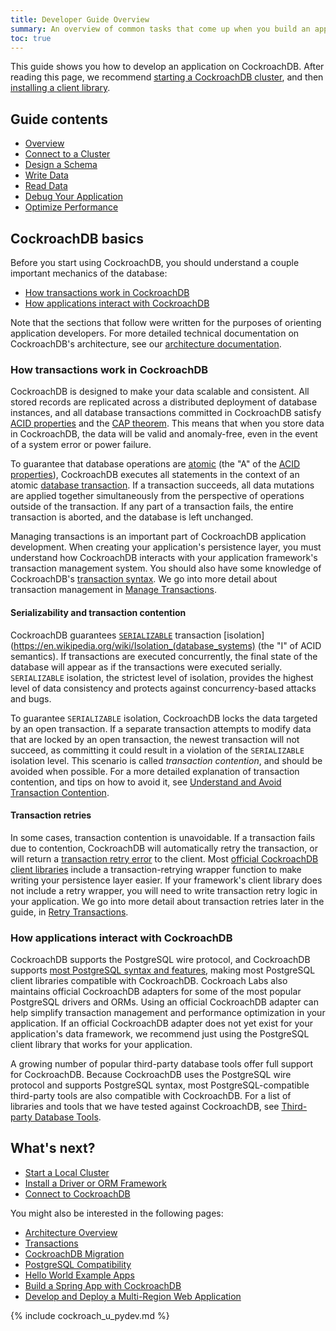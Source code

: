 ```yaml
---
title: Developer Guide Overview
summary: An overview of common tasks that come up when you build an application using CockroachDB
toc: true
---
```


This guide shows you how to develop an application on CockroachDB. After reading this page, we recommend [starting a CockroachDB cluster](secure-a-cluster.html), and then [installing a client library](install-client-drivers.html).

## Guide contents

- [Overview](#cockroachdb-basics)
- [Connect to a Cluster](install-client-drivers.html)
- [Design a Schema](schema-design-overview.html)
- [Write Data](insert-data.html)
- [Read Data](query-data.html)
- [Debug Your Application](logging-overview.html)
- [Optimize Performance](make-queries-fast.html)

## CockroachDB basics

Before you start using CockroachDB, you should understand a couple important mechanics of the database:

- [How transactions work in CockroachDB](#how-transactions-work-in-cockroachdb)
- [How applications interact with CockroachDB](#how-applications-interact-with-cockroachdb)

Note that the sections that follow were written for the purposes of orienting application developers. For more detailed technical documentation on CockroachDB's architecture, see our [architecture documentation](architecture/overview.html).

### How transactions work in CockroachDB

CockroachDB is designed to make your data scalable and consistent. All stored records are replicated across a distributed deployment of database instances, and all database transactions committed in CockroachDB satisfy [ACID properties](https://en.wikipedia.org/wiki/ACID) and the [CAP theorem](https://en.wikipedia.org/wiki/CAP_theorem). This means that when you store data in CockroachDB, the data will be valid and anomaly-free, even in the event of a system error or power failure.

To guarantee that database operations are [atomic](https://en.wikipedia.org/wiki/Atomicity_(database_systems)) (the "A" of the [ACID properties](https://en.wikipedia.org/wiki/ACID)), CockroachDB executes all statements in the context of an atomic [database transaction](https://en.wikipedia.org/wiki/Database_transaction). If a transaction succeeds, all data mutations are applied together simultaneously from the perspective of operations outside of the transaction. If any part of a transaction fails, the entire transaction is aborted, and the database is left unchanged.

Managing transactions is an important part of CockroachDB application development. When creating your application's persistence layer, you must understand how CockroachDB interacts with your application framework's transaction management system. You should also have some knowledge of CockroachDB's [transaction syntax](transactions.html#syntax). We go into more detail about transaction management in [Manage Transactions](transactions.html).

#### Serializability and transaction contention

CockroachDB guarantees [`SERIALIZABLE`](https://en.wikipedia.org/wiki/Serializability) transaction [isolation](https://en.wikipedia.org/wiki/Isolation_(database_systems) (the "I" of ACID semantics). If transactions are executed concurrently, the final state of the database will appear as if the transactions were executed serially. `SERIALIZABLE` isolation, the strictest level of isolation, provides the highest level of data consistency and protects against concurrency-based attacks and bugs.

To guarantee `SERIALIZABLE` isolation, CockroachDB locks the data targeted by an open transaction. If a separate transaction attempts to modify data that are locked by an open transaction, the newest transaction will not succeed, as committing it could result in a violation of the `SERIALIZABLE` isolation level. This scenario is called *transaction contention*, and should be avoided when possible. For a more detailed explanation of transaction contention, and tips on how to avoid it, see [Understand and Avoid Transaction Contention](performance-best-practices-overview.html#understanding-and-avoiding-transaction-contention).

#### Transaction retries

In some cases, transaction contention is unavoidable. If a transaction fails due to contention, CockroachDB will automatically retry the transaction, or will return a [transaction retry error](transaction-retry-error-reference.html) to the client. Most [official CockroachDB client libraries](install-client-drivers.html) include a transaction-retrying wrapper function to make writing your persistence layer easier. If your framework's client library does not include a retry wrapper, you will need to write transaction retry logic in your application. We go into more detail about transaction retries later in the guide, in [Retry Transactions](advanced-client-side-transaction-retries.html).

### How applications interact with CockroachDB

CockroachDB supports the PostgreSQL wire protocol, and CockroachDB supports [most PostgreSQL syntax and features](postgresql-compatibility.html), making most PostgreSQL client libraries compatible with CockroachDB. Cockroach Labs also maintains official CockroachDB adapters for some of the most popular PostgreSQL drivers and ORMs. Using an official CockroachDB adapter can help simplify transaction management and performance optimization in your application. If an official CockroachDB adapter does not yet exist for your application's data framework, we recommend just using the PostgreSQL client library that works for your application.

A growing number of popular third-party database tools offer full support for CockroachDB. Because CockroachDB uses the PostgreSQL wire protocol and supports PostgreSQL syntax, most PostgreSQL-compatible third-party tools are also compatible with CockroachDB. For a list of libraries and tools that we have tested against CockroachDB, see [Third-party Database Tools](third-party-database-tools.html).

## What's next?

- [Start a Local Cluster](secure-a-cluster.html)
- [Install a Driver or ORM Framework](install-client-drivers.html)
- [Connect to CockroachDB](connect-to-the-database.html)

You might also be interested in the following pages:

- [Architecture Overview](architecture/overview.html)
- [Transactions](transactions.html)
- [CockroachDB Migration](migration-overview.html)
- [PostgreSQL Compatibility](postgresql-compatibility.html)
- [Hello World Example Apps](hello-world-example-apps.html)
- [Build a Spring App with CockroachDB](build-a-spring-app-with-cockroachdb-jdbc.html)
- [Develop and Deploy a Multi-Region Web Application](multi-region-overview.html)

{% include cockroach_u_pydev.md %}
